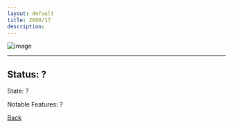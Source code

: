 ```yaml
---
layout: default
title: 2600/17
description: 
---
```

![image]()

* * *

## Status: ?

State: ?

Notable Features: ?

[Back](/./forest/bunker.md/)
